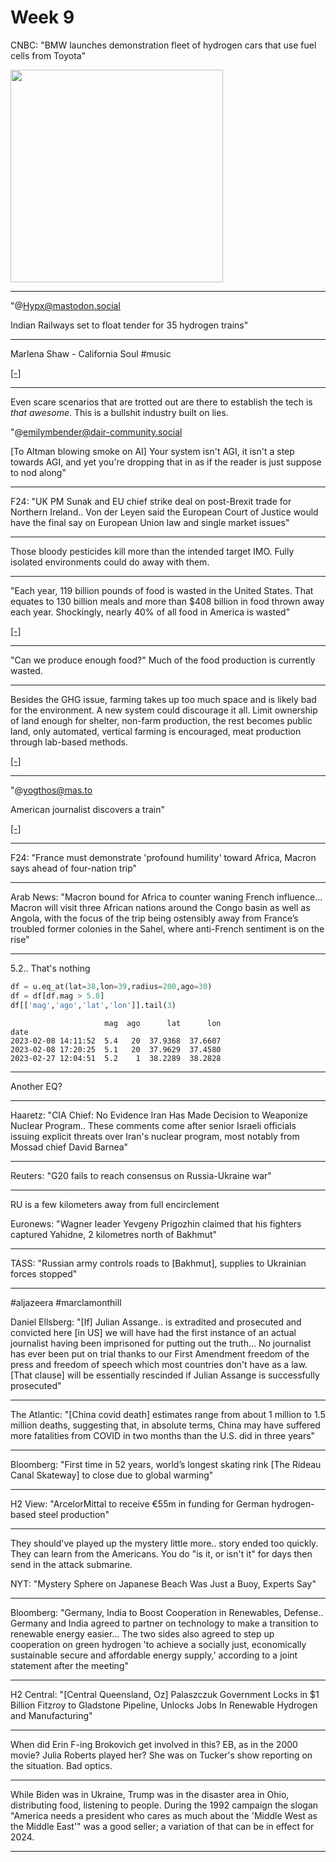 # Week 9


CNBC: "BMW launches demonstration fleet of hydrogen cars that use fuel
cells from Toyota"

<img width="340" src='https://image.cnbcfm.com/api/v1/image/107200088-1677492223451-gettyimages-1235084893-GERMANY_IAA.jpeg"'/>

---

"@Hypx@mastodon.social

Indian Railways set to float tender for 35 hydrogen trains"

---

Marlena Shaw - California Soul \#music

[[-]](https://youtu.be/kC2QK6KHnEA)

---

Even scare scenarios that are trotted out are there to establish the
tech is *that awesome*. This is a bullshit industry built on lies.

"@emilymbender@dair-community.social

[To Altman blowing smoke on AI] Your system isn't AGI, it isn't a step
towards AGI, and yet you're dropping that in as if the reader is just
suppose to nod along"

---

F24: "UK PM Sunak and EU chief strike deal on post-Brexit trade for
Northern Ireland.. Von der Leyen said the European Court of Justice
would have the final say on European Union law and single market
issues"

---

Those bloody pesticides kill more than the intended target IMO.  Fully
isolated environments could do away with them.

---

"Each year, 119 billion pounds of food is wasted in the United
States. That equates to 130 billion meals and more than $408 billion
in food thrown away each year. Shockingly, nearly 40% of all food in
America is wasted"

[[-]](https://www.feedingamerica.org/our-work/reduce-food-waste)

---

"Can we produce enough food?" Much of the food production is currently
wasted.

---

Besides the GHG issue, farming takes up too much space and is likely
bad for the environment. A new system could discourage it all. Limit
ownership of land enough for shelter, non-farm production, the rest
becomes public land, only automated, vertical farming is encouraged,
meat production through lab-based methods. 

[[-]](2023/02/farming-dangers.html)

---

"@yogthos@mas.to

American journalist discovers a train"

[[-]](https://mas.to/@yogthos/109931230407744795)

---

F24: "France must demonstrate 'profound humility' toward Africa, Macron
says ahead of four-nation trip"

---

Arab News: "Macron bound for Africa to counter waning French
influence... Macron will visit three African nations around the Congo
basin as well as Angola, with the focus of the trip being ostensibly
away from France’s troubled former colonies in the Sahel, where
anti-French sentiment is on the rise"

---

5.2.. That's nothing

```python
df = u.eq_at(lat=38,lon=39,radius=200,ago=30)
df = df[df.mag > 5.0]
df[['mag','ago','lat','lon']].tail(3)
```

```text
                     mag  ago      lat      lon
date                                           
2023-02-08 14:11:52  5.4   20  37.9368  37.6607
2023-02-08 17:20:25  5.1   20  37.9629  37.4580
2023-02-27 12:04:51  5.2    1  38.2289  38.2828
```

---

Another EQ?

---

Haaretz: "CIA Chief: No Evidence Iran Has Made Decision to Weaponize
Nuclear Program.. These comments come after senior Israeli officials
issuing explicit threats over Iran's nuclear program, most notably
from Mossad chief David Barnea"

---

Reuters: "G20 fails to reach consensus on Russia-Ukraine war"

---

RU is a few kilometers away from full encirclement

Euronews: "Wagner leader Yevgeny Prigozhin claimed that his fighters
captured Yahidne, 2 kilometres north of Bakhmut"

---

TASS: "Russian army controls roads to [Bakhmut], supplies to Ukrainian
forces stopped"

---

\#aljazeera \#marclamonthill

Daniel Ellsberg: "[If] Julian Assange.. is extradited and prosecuted
and convicted here [in US] we will have had the first instance of an
actual journalist having been imprisoned for putting out the
truth... No journalist has ever been put on trial thanks to our First
Amendment freedom of the press and freedom of speech which most
countries don't have as a law.  [That clause] will be essentially
rescinded if Julian Assange is successfully prosecuted"

---

The Atlantic: "[China covid death] estimates range from about 1
million to 1.5 million deaths, suggesting that, in absolute terms,
China may have suffered more fatalities from COVID in two months than
the U.S. did in three years"

---

Bloomberg: "First time in 52 years, world’s longest skating rink [The
Rideau Canal Skateway] to close due to global warming"

---

H2 View: "ArcelorMittal to receive €55m in funding for German
hydrogen-based steel production"

---

They should've played up the mystery little more.. story ended too
quickly. They can learn from the Americans. You do "is it, or isn't
it" for days then send in the attack submarine.

NYT: "Mystery Sphere on Japanese Beach Was Just a Buoy, Experts Say"

---

Bloomberg: "Germany, India to Boost Cooperation in Renewables,
Defense.. Germany and India agreed to partner on technology to make a
transition to renewable energy easier... The two sides also agreed to
step up cooperation on green hydrogen 'to achieve a socially just,
economically sustainable secure and affordable energy supply,'
according to a joint statement after the meeting"

---

H2 Central: "[Central Queensland, Oz] Palaszczuk Government Locks in
$1 Billion Fitzroy to Gladstone Pipeline, Unlocks Jobs In Renewable
Hydrogen and Manufacturing"

---

When did Erin F-ing Brokovich get involved in this? EB, as in the 2000
movie? Julia Roberts played her? She was on Tucker's show reporting on
the situation. Bad optics.

---

While Biden was in Ukraine, Trump was in the disaster area in Ohio,
distributing food, listening to people. During the 1992 campaign the
slogan "America needs a president who cares as much about the 'Middle
West as the Middle East'" was a good seller; a variation of that can
be in effect for 2024.

---

